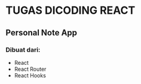 # TUGAS DICODING REACT

## Personal Note App

### Dibuat dari:

- React
- React Router
- React Hooks
